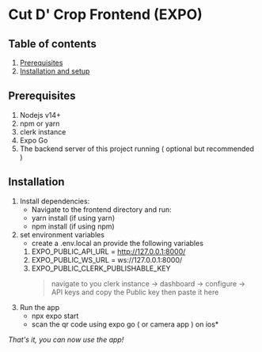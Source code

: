 # Cut D' Crop Frontend (EXPO)

## Table of contents 
1. [Prerequisites](#prerequisites)
2. [Installation and setup](#installation)

## Prerequisites
1. Nodejs v14+
2. npm or yarn
3. clerk instance
4. Expo Go
5. The backend server of this project running
   ( optional but recommended )
   
## Installation
1. Install dependencies:
   - Navigate to the frontend directory and run:
   - yarn install (if using yarn)
   - npm install (if using npm)
2. set environment variables
   - create a .env.local an provide
     the following variables
   1. EXPO_PUBLIC_API_URL = http://127.0.0.1:8000/
   2. EXPO_PUBLIC_WS_URL = ws://127.0.0.1:8000/
   3. EXPO_PUBLIC_CLERK_PUBLISHABLE_KEY
      > navigate to you clerk instance -> dashboard
      -> configure -> API keys and copy the Public key
      then paste it here
3. Run the app
   - npx expo start
   - scan the qr code using expo go
     ( or camera app ) on ios*

*That's it, you can now use the app!*
